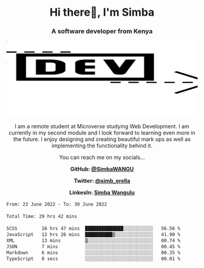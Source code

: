 
<h1 align="center"> Hi there👋, I'm Simba</h1>
<h3 align="center">A software developer from Kenya</h3>

<img src="/arrow-svgrepo-com.svg" margin="auto" width="100%" height="200px">


<p align="center">I am a remote student at Microverse studying Web Development. I am currently in my second module and I look forward to learning even more in the future. I enjoy designing and creating beautiful mark ups as well as implementing the functionality behind it.</p>

<p align="center">You can reach me on my socials... </p>

<div align="center">

__<p>  GitHub: [@SimbaWANGU](https://github.com/SimbaWANGU)__  </p>
__<p> Twitter: [@simb_erella](https://twitter.com/simb_erella)__ </p>
__<p> LinkesIn: [Simba Wangulu](https://www.linkedin.com/in/simba-wangulu/)__ </p>

</div>

<!--START_SECTION:waka-->

```text
From: 23 June 2022 - To: 30 June 2022

Total Time: 29 hrs 42 mins

SCSS         16 hrs 47 mins  ██████████████░░░░░░░░░░░   56.56 %
JavaScript   12 hrs 26 mins  ██████████▒░░░░░░░░░░░░░░   41.90 %
XML          13 mins         ▒░░░░░░░░░░░░░░░░░░░░░░░░   00.74 %
JSON         7 mins          ░░░░░░░░░░░░░░░░░░░░░░░░░   00.45 %
Markdown     6 mins          ░░░░░░░░░░░░░░░░░░░░░░░░░   00.35 %
TypeScript   0 secs          ░░░░░░░░░░░░░░░░░░░░░░░░░   00.01 %
```

<!--END_SECTION:waka-->
